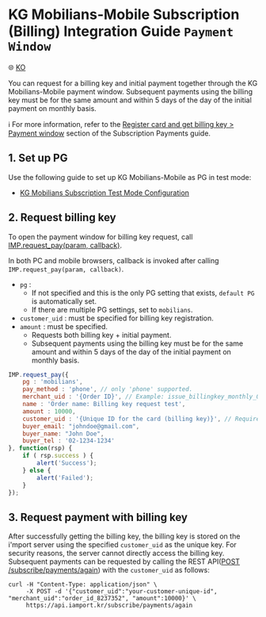 # KG Mobilians-Mobile Subscription (Billing) Integration Guide `Payment Window`

:globe_with_meridians: [KO](../mobilians-phone-request-billing-key.md)

You can request for a billing key and initial payment together through the KG Mobilians-Mobile payment window. Subsequent payments using the billing key must be for the same amount and within 5 days of the day of the initial payment on monthly basis.<Br />

ℹ️ For more information, refer to the [Register card and get billing key > Payment window](https://docs.iamport.kr/en-US/implementation/subscription#issue-billing-b) section of the Subscription Payments guide.

## 1. Set up PG

Use the following guide to set up KG Mobilians-Mobile as PG in test mode:
- <a href="https://guide.iamport.kr/1e4b6360-ba3e-4715-ac63-f9dc7bb103d9" target="_blank">KG Mobilians Subscription Test Mode Configuration</a>

## 2. Request billing key

To open the payment window for billing key request, call [IMP.request_pay(param, callback)](https://docs.iamport.kr/en-US/tech/imp#request_pay).

In both PC and mobile browsers, callback is invoked after calling `IMP.request_pay(param, callback)`.

- `pg` : 
	- If not specified and this is the only PG setting that exists, `default PG` is automatically set. 
	- If there are multiple PG settings, set to `mobilians`.
- `customer_uid` : must be specified for billing key registration.
- `amount` : must be specified.
	- Requests both billing key + initial payment.
	- Subsequent payments using the billing key must be for the same amount and within 5 days of the day of the initial payment on monthly basis.

```javascript
IMP.request_pay({
	pg : 'mobilians',
	pay_method : 'phone', // only 'phone' supported.
	merchant_uid : '{Order ID}', // Example: issue_billingkey_monthly_0001
	name : 'Order name: Billing key request test',
	amount : 10000,
	customer_uid : '{Unique ID for the card (billing key)}', // Required (Example: gildong_0001_1234)
	buyer_email: "johndoe@gmail.com",
    buyer_name: "John Doe",
	buyer_tel : '02-1234-1234'
}, function(rsp) {
	if ( rsp.success ) {
		alert('Success');
	} else {
		alert('Failed');
	}
});
```

## 3. Request payment with billing key

After successfully getting the billing key, the billing key is stored on the i'mport server using the specified `customer_uid` as the unique key. For security reasons, the server cannot directly access the billing key. Subsequent payments can be requested by calling the REST API([POST /subscribe/payments/again](https://api.iamport.kr/#!/subscribe/again)) with the `customer_uid` as follows:

```
curl -H "Content-Type: application/json" \   
     -X POST -d '{"customer_uid":"your-customer-unique-id", "merchant_uid":"order_id_8237352", "amount":10000}' \
     https://api.iamport.kr/subscribe/payments/again
```